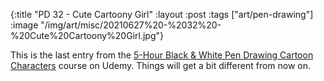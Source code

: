 {:title "PD 32 - Cute Cartoony Girl"
 :layout :post
 :tags ["art/pen-drawing"]
 :image "/img/art/misc/20210627%20-%2032%20-%20Cute%20Cartoony%20Girl.jpg"}

This is the last entry from the [5-Hour Black & White Pen Drawing Cartoon
Characters][5HBWPDCC] course on Udemy. Things will get a bit different from now
on.

[5HBWPDCC]: https://www.udemy.com/course/5-hour-black-and-white-pen-drawing-cartoon-characters/
